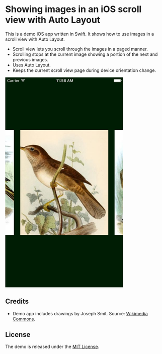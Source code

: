 # Showing images in an iOS scroll view with Auto Layout

This is a demo iOS app written in Swift. It shows how to use images in a scroll view with Auto Layout.

* Scroll view lets you scroll through the images in a paged manner.
* Scrolling stops at the current image showing a portion of the next and previous images.
* Uses Auto Layout.
* Keeps the current scroll view page during device orientation change.

<img src='https://raw.githubusercontent.com/evgenyneu/SneakPeekScroll/master/graphics/sneek_peek_scroll_view_screenshot_ios.png' alt='Sneak peek scroll view for iOS' width='375'>

## Credits

* Demo app includes drawings by Joseph Smit. Source: [Wikimedia Commons](http://commons.wikimedia.org/w/index.php?title=Category:Joseph_Smit&fileuntil=FuligulaNationiSmit.jpg#mw-category-media).

## License

The demo is released under the [MIT License](LICENSE).
